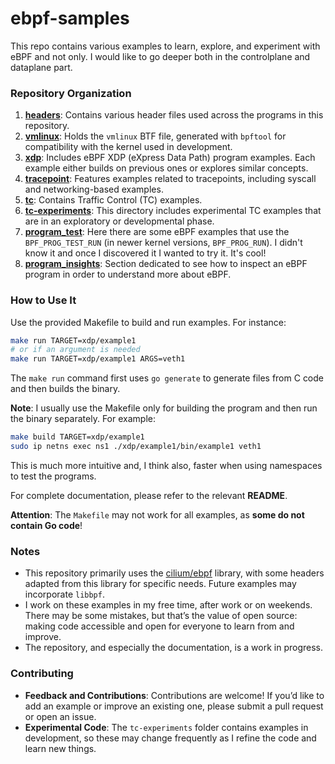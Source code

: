 # ebpf-samples

This repo contains various examples to learn, explore, and experiment with eBPF and not only. I would like to go deeper both in the controlplane and dataplane part. 


### Repository Organization

1. [**headers**](./headers/): Contains various header files used across the programs in this repository.
2. [**vmlinux**](./vmlinux/): Holds the `vmlinux` BTF file, generated with `bpftool` for compatibility with the kernel used in development.
3. [**xdp**](./xdp/README.md): Includes eBPF XDP (eXpress Data Path) program examples. Each example either builds on previous ones or explores similar concepts.
4. [**tracepoint**](./tracepoint/README.md): Features examples related to tracepoints, including syscall and networking-based examples.
5. [**tc**](./tc/README.md): Contains Traffic Control (TC) examples.
6. [**tc-experiments**](./tc-experiments/): This directory includes experimental TC examples that are in an exploratory or developmental phase.
7. [**program_test**](./program_test/README.md): Here there are some eBPF examples that use the `BPF_PROG_TEST_RUN` (in newer kernel versions, `BPF_PROG_RUN`). I didn't know it and once I discovered it I wanted to try it. It's cool!
8. [**program_insights**](./program_insights/): Section dedicated to see how to inspect an eBPF program in order to understand more about eBPF.

### How to Use It

Use the provided Makefile to build and run examples. For instance:

```sh
make run TARGET=xdp/example1
# or if an argument is needed
make run TARGET=xdp/example1 ARGS=veth1
```

The `make run` command first uses `go generate` to generate files from C code and then builds the binary.

**Note**: I usually use the Makefile only for building the program and then run the binary separately. For example:

```sh
make build TARGET=xdp/example1
sudo ip netns exec ns1 ./xdp/example1/bin/example1 veth1
```

This is much more intuitive and, I think also, faster when using namespaces to test the programs.

For complete documentation, please refer to the relevant **README**.

**Attention**: The `Makefile` may not work for all examples, as **some do not contain Go code**!


### Notes

* This repository primarily uses the [cilium/ebpf](https://github.com/cilium/ebpf) library, with some headers adapted from this library for specific needs. Future examples may incorporate `libbpf`.
* I work on these examples in my free time, after work or on weekends. There may be some mistakes, but that’s the value of open source: making code accessible and open for everyone to learn from and improve.
* The repository, and especially the documentation, is a work in progress.


### Contributing

* **Feedback and Contributions**: Contributions are welcome! If you’d like to add an example or improve an existing one, please submit a pull request or open an issue.
* **Experimental Code**: The `tc-experiments` folder contains examples in development, so these may change frequently as I refine the code and learn new things.

